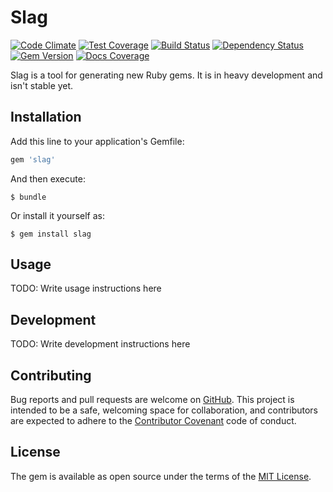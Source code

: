# Slag

[![Code Climate](https://img.shields.io/codeclimate/github/Nunnery/slag.svg?style=flat-square)](https://codeclimate.com/github/Nunnery/slag)
[![Test Coverage](https://img.shields.io/coveralls/Nunnery/slag.svg?style=flat-square)](https://coveralls.io/github/Nunnery/slag)
[![Build Status](https://img.shields.io/travis/Nunnery/slag.svg?style=flat-square)](https://travis-ci.org/Nunnery/slag)
[![Dependency Status](https://img.shields.io/gemnasium/Nunnery/slag.svg?style=flat-square)](https://gemnasium.com/Nunnery/slag)
[![Gem Version](https://img.shields.io/gem/v/slag.svg?style=flat-square)](https://rubygems.org/gems/slag)
[![Docs Coverage](http://inch-ci.org/github/Nunnery/slag.svg?branch=master&style=flat-square)](http://inch-ci.org/github/Nunnery/slag)

Slag is a tool for generating new Ruby gems. It is in heavy development and isn't stable yet.

## Installation

Add this line to your application's Gemfile:

```ruby
gem 'slag'
```

And then execute:

    $ bundle

Or install it yourself as:

    $ gem install slag

## Usage

TODO: Write usage instructions here

## Development

TODO: Write development instructions here

## Contributing

Bug reports and pull requests are welcome on [GitHub](https://github.com/Nunnery/slag). This project is intended to be a safe, welcoming space for collaboration, and contributors are expected to adhere to the [Contributor Covenant](contributor-covenant.org) code of conduct.

## License

The gem is available as open source under the terms of the [MIT License](http://opensource.org/licenses/MIT).

